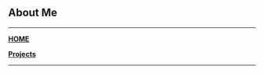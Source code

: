 ## **About Me**
---
[__HOME__](https://kronedev22.github.io)

[__Projects__](https://kronedev22.github.io/Projects/)

---
